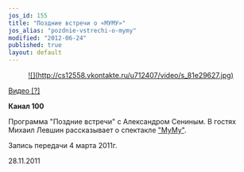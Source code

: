 ```yaml
---
jos_id: 155
title: "Поздние встречи о «МУМУ»"
jos_alias: "pozdnie-vstrechi-o-mymy"
modified: "2012-06-24"
published: true
layout: default
---
```


<figure><a href="http://vk.com/video-15602252_159376811">
![](http://cs12558.vkontakte.ru/u712407/video/s_81e29627.jpg)
</a></figure>

<a href="http://vk.com/video-15602252_159170346">Видео [?] </a>

**Канал 100**

Программа "Поздние встречи" с Александром Сениным. В гостях Михаил Левшин рассказывает о спектакле ["МуМу"](46-mumu.html).

Запись передачи 4 марта 2011г.

28.11.2011